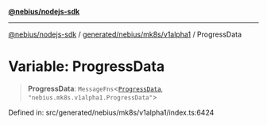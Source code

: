 [**@nebius/nodejs-sdk**](../../../../../README.md)

***

[@nebius/nodejs-sdk](../../../../../README.md) / [generated/nebius/mk8s/v1alpha1](../README.md) / ProgressData

# Variable: ProgressData

> **ProgressData**: `MessageFns`\<[`ProgressData`](../interfaces/ProgressData.md), `"nebius.mk8s.v1alpha1.ProgressData"`\>

Defined in: src/generated/nebius/mk8s/v1alpha1/index.ts:6424
